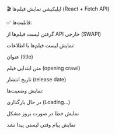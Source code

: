 🎬 اپلیکیشن نمایش فیلم‌ها (React + Fetch API)

✅ قابلیت‌ها:

گرفتن لیست فیلم‌ها از API خارجی (SWAPI)

نمایش لیست فیلم‌ها با اطلاعات:

عنوان (title)

متن ابتدایی فیلم (opening crawl)

تاریخ انتشار (release date)

نمایش وضعیت‌ها:

در حال بارگذاری (Loading...)

نمایش خطا در صورت بروز مشکل

نمایش پیام وقتی لیستی پیدا نشد
